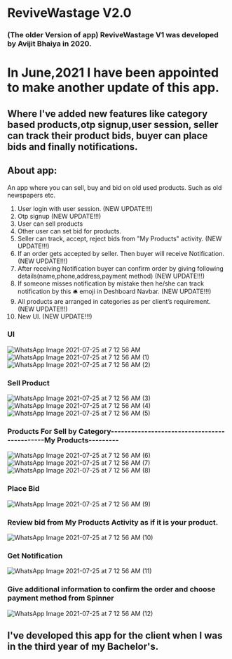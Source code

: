 # ReviveWastage V2.0
### (The older Version of app) ReviveWastage V1 was developed by Avijit Bhaiya in 2020. 
# In June,2021 I have been appointed to make another update of this app.
## Where I've added new features like category based products,otp signup,user session, seller can track their product bids, buyer can place bids and finally notifications. 
## About app:
An app where you can sell, buy and bid on old used products. Such as old newspapers etc.
1. User login with user session. (NEW UPDATE!!!)
2. Otp signup (NEW UPDATE!!!)
3. User can sell products
4. Other user can set bid for products.
5. Seller can track, accept, reject bids from "My Products" activity. (NEW UPDATE!!!)
6. If an order gets accepted by seller. Then buyer will receive Notification. (NEW UPDATE!!!)
7. After receiving Notification buyer can confirm order by giving following details(name,phone,address,payment method) (NEW UPDATE!!!)
8. If someone misses notification by mistake then he/she can track notification by this 🛎️ emoji in Deshboard Navbar. (NEW UPDATE!!!)
9. All products are arranged in categories as per client’s requirement. (NEW UPDATE!!!)
10. New UI. (NEW UPDATE!!!)

### UI
![WhatsApp Image 2021-07-25 at 7 12 56 AM](https://user-images.githubusercontent.com/81440732/126968262-69f2e565-b124-459d-bde0-643a333be043.png) ![WhatsApp Image 2021-07-25 at 7 12 56 AM (1)](https://user-images.githubusercontent.com/81440732/126968433-86c5ca57-0525-42df-bea9-43a9fbd4edc1.png) ![WhatsApp Image 2021-07-25 at 7 12 56 AM (2)](https://user-images.githubusercontent.com/81440732/126968624-11c7fb4e-860c-4c18-b661-80d3585c1326.png)
### Sell Product
![WhatsApp Image 2021-07-25 at 7 12 56 AM (3)](https://user-images.githubusercontent.com/81440732/126968825-475a9326-233c-470a-bcc5-df7e304ec1d3.png) ![WhatsApp Image 2021-07-25 at 7 12 56 AM (4)](https://user-images.githubusercontent.com/81440732/126968905-7126ccef-42ed-4ea6-8811-7a984489d815.png) ![WhatsApp Image 2021-07-25 at 7 12 56 AM (5)](https://user-images.githubusercontent.com/81440732/126969070-fd4e29f6-9fce-4ccd-abfd-bcdebfd690e4.png)
### Products For Sell by Category---------------------------------------------My Products---------
![WhatsApp Image 2021-07-25 at 7 12 56 AM (6)](https://user-images.githubusercontent.com/81440732/126969382-990d0334-b13c-430f-b55b-bbb4bd0028ff.png) ![WhatsApp Image 2021-07-25 at 7 12 56 AM (7)](https://user-images.githubusercontent.com/81440732/126969552-1ede6435-c93a-4412-a508-ab7d00404ac0.png) ![WhatsApp Image 2021-07-25 at 7 12 56 AM (8)](https://user-images.githubusercontent.com/81440732/126969750-3f1798ee-d349-4cf8-94d1-cc9d763c0312.png)

### Place Bid
![WhatsApp Image 2021-07-25 at 7 12 56 AM (9)](https://user-images.githubusercontent.com/81440732/126970052-95fdf755-dac5-4fbd-8d8d-abaa9fc0b14f.png)

### Review bid from My Products Activity as if it is your product.
![WhatsApp Image 2021-07-25 at 7 12 56 AM (10)](https://user-images.githubusercontent.com/81440732/126970194-710519e3-9581-4476-8c44-a3c42867e7d2.png)

### Get Notification
![WhatsApp Image 2021-07-25 at 7 12 56 AM (11)](https://user-images.githubusercontent.com/81440732/126970465-c0ab2d10-f3b2-4519-aa9f-7643a04ec00b.png)
### Give additional information to confirm the order and choose payment method from Spinner
![WhatsApp Image 2021-07-25 at 7 12 56 AM (12)](https://user-images.githubusercontent.com/81440732/126970736-144d8b48-f893-4b83-981c-a72cb4205bc9.png)

## I've developed this app for the client when I was in the third year of my Bachelor's.

